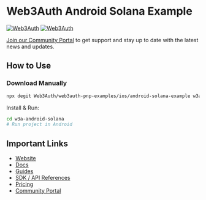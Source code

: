 # Web3Auth Android Solana Example

[![Web3Auth](https://img.shields.io/badge/Web3Auth-SDK-blue)](https://web3auth.io/docs/sdk/pnp/android)
[![Web3Auth](https://img.shields.io/badge/Web3Auth-Community-cyan)](https://community.web3auth.io)

[Join our Community Portal](https://community.web3auth.io/) to get support and stay up to date with the latest news and updates.

## How to Use

### Download Manually

```bash
npx degit Web3Auth/web3auth-pnp-examples/ios/android-solana-example w3a-android-solana
```

Install & Run:

```bash
cd w3a-android-solana
# Run project in Android
```

## Important Links

- [Website](https://web3auth.io)
- [Docs](https://web3auth.io/docs)
- [Guides](https://web3auth.io/docs/guides)
- [SDK / API References](https://web3auth.io/docs/sdk)
- [Pricing](https://web3auth.io/pricing.html)
- [Community Portal](https://community.web3auth.io)
